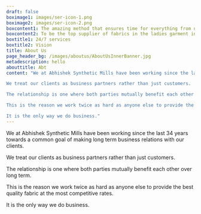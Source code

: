 ```yaml
---
draft: false
boximage1: images/ser-icon-1.png
boximage2: images/ser-icon-2.png
boxcontent1: The amazing method that ensures time for everything from now life!
boxcontent2: To be the top supplier of fabrics in the ladies garment industry.
boxtitle1: 24/7 services
boxtitle2: Vision
title: About Us
page_header_bg: /images/aboutus/AboutUsInnerBanner.jpg
metadescription: hello
abouttitle: Abt
content: "We at Abhishek Synthetic Mills have been working since the last 34 years towards a common goal of making long term business relations with our clients.

We treat our clients as business partners rather than just customers.

The relationship is one where both parties mutually benefit each other over long term.

This is the reason we work twice as hard as anyone else to provide the best quality fabric at the most competitive rates.

It is the only way we do business."
---
```


We at Abhishek Synthetic Mills have been working since the last 34 years towards a common goal of making long term business relations with our clients.

We treat our clients as business partners rather than just customers.

The relationship is one where both parties mutually benefit each other over long term.

This is the reason we work twice as hard as anyone else to provide the best quality fabric at the most competitive rates.

It is the only way we do business.